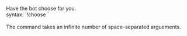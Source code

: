 Have the bot choose for you.<br />
syntax: \`!choose <choices>\`<br />
<br />
The command takes an infinite number of space-separated arguements.